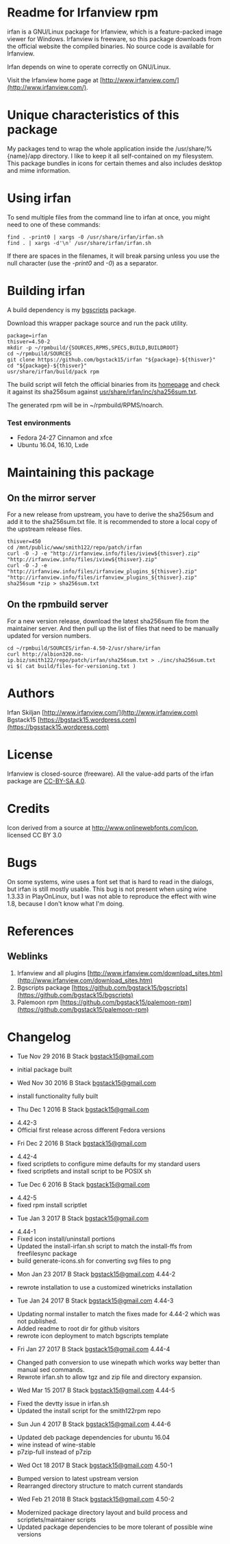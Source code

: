 # Readme for Irfanview rpm
irfan is a GNU/Linux package for Irfanview, which is a feature-packed image viewer for Windows. Irfanview is freeware, so this package downloads from the official website the compiled binaries. No source code is available for Irfanview.

Irfan depends on wine to operate correctly on GNU/Linux.

Visit the Irfanview home page at [http://www.irfanview.com/](http://www.irfanview.com/).

# Unique characteristics of this package
My packages tend to wrap the whole application inside the /usr/share/%{name}/app directory. I like to keep it all self-contained on my filesystem.
This package bundles in icons for certain themes and also includes desktop and mime information. 

# Using irfan
To send multiple files from the command line to irfan at once, you might need to one of these commands:

    find . -print0 | xargs -0 /usr/share/irfan/irfan.sh
    find . | xargs -d'\n' /usr/share/irfan/irfan.sh
If there are spaces in the filenames, it will break parsing unless you use the null character (use the *-print0* and *-0*) as a separator.

# Building irfan
A build dependency is my [bgscripts](https://github.com/bgstack15/bgscripts) package.

Download this wrapper package source and run the pack utility.

    package=irfan
    thisver=4.50-2
    mkdir -p ~/rpmbuild/{SOURCES,RPMS,SPECS,BUILD,BUILDROOT}
    cd ~/rpmbuild/SOURCES
    git clone https://github.com/bgstack15/irfan "${package}-${thisver}"
    cd "${package}-${thisver}"
    usr/share/irfan/build/pack rpm

The build script will fetch the official binaries from its [homepage](http://www.irfanview.com/) and check it against its sha256sum against [usr/share/irfan/inc/sha256sum.txt](usr/share/irfan/inc/sha256sum.txt).

The generated rpm will be in ~/rpmbuild/RPMS/noarch.

### Test environments
* Fedora 24-27 Cinnamon and xfce
* Ubuntu 16.04, 16.10, Lxde

# Maintaining this package

## On the mirror server
For a new release from upstream, you have to derive the sha256sum and add it to the sha256sum.txt file. It is recommended to store a local copy of the upstream release files.

    thisver=450
    cd /mnt/public/www/smith122/repo/patch/irfan
    curl -O -J -e "http://irfanview.info/files/iview${thisver}.zip" "http://irfanview.info/files/iview${thisver}.zip"
    curl -O -J -e "http://irfanview.info/files/irfanview_plugins_${thisver}.zip" "http://irfanview.info/files/irfanview_plugins_${thisver}.zip"
    sha256sum *zip > sha256sum.txt

## On the rpmbuild server
For a new version release, download the latest sha256sum file from the maintainer server. And then pull up the list of files that need to be manually updated for version numbers.

    cd ~/rpmbuild/SOURCES/irfan-4.50-2/usr/share/irfan
    curl http://albion320.no-ip.biz/smith122/repo/patch/irfan/sha256sum.txt > ./inc/sha256sum.txt
    vi $( cat build/files-for-versioning.txt )

# Authors
Irfan Skiljan [http://www.irfanview.com/](http://www.irfanview.com)
Bgstack15 [https://bgstack15.wordpress.com](https://bgsstack15.wordpress.com)

# License
Irfanview is closed-source (freeware). All the value-add parts of the irfan package are [CC-BY-SA 4.0](https://creativecommons.org/licenses/by-sa/4.0/).

# Credits
Icon derived from a source at http://www.onlinewebfonts.com/icon, licensed CC BY 3.0

# Bugs
On some systems, wine uses a font set that is hard to read in the dialogs, but irfan is still mostly usable. This bug is not present when using wine 1.3.33 in PlayOnLinux, but I was not able to reproduce the effect with wine 1.8, because I don't know what I'm doing.

# References
## Weblinks
1. Irfanview and all plugins [http://www.irfanview.com/download_sites.htm](http://www.irfanview.com/download_sites.htm) 
2. Bgscripts package [https://github.com/bgstack15/bgscripts](https://github.com/bgstack15/bgscripts)
3. Palemoon rpm [https://github.com/bgstack15/palemoon-rpm](https://github.com/bgstack15/palemoon-rpm)

# Changelog
* Tue Nov 29 2016 B Stack <bgstack15@gmail.com>
- initial package built

* Wed Nov 30 2016 B Stack <bgstack15@gmail.com>
- install functionality fully built

* Thu Dec  1 2016 B Stack <bgstack15@gmail.com>
- 4.42-3
- Official first release across different Fedora versions

* Fri Dec  2 2016 B Stack <bgstack15@gmail.com>
- 4.42-4
- fixed scriptlets to configure mime defaults for my standard users
- fixed scriptlets and install script to be POSIX sh

* Tue Dec  6 2016 B Stack <bgstack15@gmail.com>
- 4.42-5
- fixed rpm install scriptlet

* Tue Jan  3 2017 B Stack <bgstack15@gmail.com>
- 4.44-1
- Fixed icon install/uninstall portions
- Updated the install-irfan.sh script to match the install-ffs from freefilesync package
- build generate-icons.sh for converting svg files to png

* Mon Jan 23 2017 B Stack <bgstack15@gmail.com> 4.44-2
- rewrote installation to use a customized winetricks installation

* Tue Jan 24 2017 B Stack <bgstack15@gmail.com> 4.44-3
- Updating normal installer to match the fixes made for 4.44-2 which was not published.
- Added readme to root dir for github visitors
- rewrote icon deployment to match bgscripts template

* Fri Jan 27 2017 B Stack <bgstack15@gmail.com> 4.44-4
- Changed path conversion to use winepath which works way better than manual sed commands.
- Rewrote irfan.sh to allow tgz and zip file and directory expansion.

* Wed Mar 15 2017 B Stack <bgstack15@gmail.com> 4.44-5
- Fixed the devtty issue in irfan.sh
- Updated the install script for the smith122rpm repo

* Sun Jun  4 2017 B Stack <bgstack15@gmail.com> 4.44-6
- Updated deb package dependencies for ubuntu 16.04
-  wine instead of wine-stable
-  p7zip-full instead of p7zip

* Wed Oct 18 2017 B Stack <bgstack15@gmail.com> 4.50-1
- Bumped version to latest upstream version
- Rearranged directory structure to match current standards

* Wed Feb 21 2018 B Stack <bgstack15@gmail.com> 4.50-2
- Modernized package directory layout and build process and scriptlets/maintainer scripts
- Updated package dependencies to be more tolerant of possible wine versions
